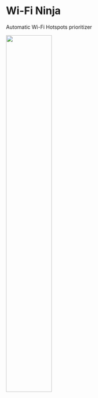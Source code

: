 # Wi-Fi Ninja
Automatic Wi-Fi Hotspots prioritizer

<img src="http://i.imgur.com/MaAgmdF.png" width="50%"/>

